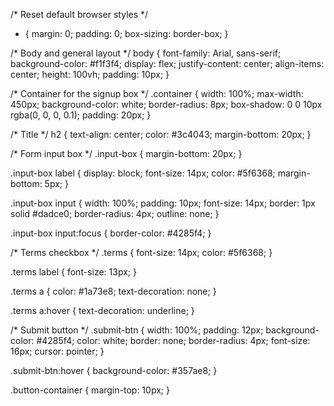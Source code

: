 /* Reset default browser styles */
* {
    margin: 0;
    padding: 0;
    box-sizing: border-box;
}

/* Body and general layout */
body {
    font-family: Arial, sans-serif;
    background-color: #f1f3f4;
    display: flex;
    justify-content: center;
    align-items: center;
    height: 100vh;
    padding: 10px;
}

/* Container for the signup box */
.container {
    width: 100%;
    max-width: 450px;
    background-color: white;
    border-radius: 8px;
    box-shadow: 0 0 10px rgba(0, 0, 0, 0.1);
    padding: 20px;
}

/* Title */
h2 {
    text-align: center;
    color: #3c4043;
    margin-bottom: 20px;
}

/* Form input box */
.input-box {
    margin-bottom: 20px;
}

.input-box label {
    display: block;
    font-size: 14px;
    color: #5f6368;
    margin-bottom: 5px;
}

.input-box input {
    width: 100%;
    padding: 10px;
    font-size: 14px;
    border: 1px solid #dadce0;
    border-radius: 4px;
    outline: none;
}

.input-box input:focus {
    border-color: #4285f4;
}

/* Terms checkbox */
.terms {
    font-size: 14px;
    color: #5f6368;
}

.terms label {
    font-size: 13px;
}

.terms a {
    color: #1a73e8;
    text-decoration: none;
}

.terms a:hover {
    text-decoration: underline;
}

/* Submit button */
.submit-btn {
    width: 100%;
    padding: 12px;
    background-color: #4285f4;
    color: white;
    border: none;
    border-radius: 4px;
    font-size: 16px;
    cursor: pointer;
}

.submit-btn:hover {
    background-color: #357ae8;
}

.button-container {
    margin-top: 10px;
}


